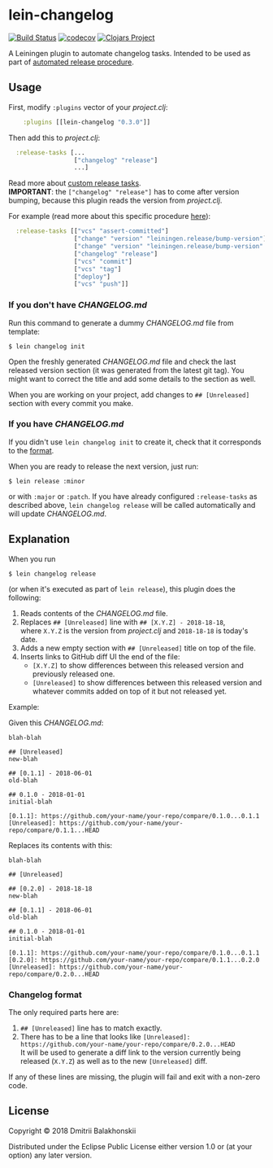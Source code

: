 # lein-changelog
[![Build Status](https://travis-ci.org/dryewo/lein-changelog.svg?branch=master)](https://travis-ci.org/dryewo/lein-changelog)
[![codecov](https://codecov.io/gh/dryewo/lein-changelog/branch/master/graph/badge.svg)](https://codecov.io/gh/dryewo/lein-changelog)
[![Clojars Project](https://img.shields.io/clojars/v/lein-changelog/lein-changelog.svg)](https://clojars.org/lein-changelog/lein-changelog)

A Leiningen plugin to automate changelog tasks.
Intended to be used as part of [automated release procedure].

## Usage

First, modify `:plugins` vector of your _project.clj_:

```clj
    :plugins [[lein-changelog "0.3.0"]]
```

Then add this to _project.clj_:

```clj
  :release-tasks [... 
                  ["changelog" "release"]
                  ...]
```

Read more about [custom release tasks].  
**IMPORTANT**: the `["changelog" "release"]` has to come after version bumping, because this plugin reads the version from _project.clj_.

For example (read more about this specific procedure [here](https://github.com/dryewo/clojure-library-template)):

```clj
  :release-tasks [["vcs" "assert-committed"]
                  ["change" "version" "leiningen.release/bump-version"]
                  ["change" "version" "leiningen.release/bump-version" "release"]
                  ["changelog" "release"]
                  ["vcs" "commit"]
                  ["vcs" "tag"]
                  ["deploy"]
                  ["vcs" "push"]]
```

### If you don't have _CHANGELOG.md_

Run this command to generate a dummy _CHANGELOG.md_ file from template:

    $ lein changelog init

Open the freshly generated _CHANGELOG.md_ file and check the last released version section (it was generated from the latest git tag).
You might want to correct the title and add some details to the section as well.

When you are working on your project, add changes to `## [Unreleased]` section with every commit you make.

### If you have _CHANGELOG.md_

If you didn't use `lein changelog init` to create it, check that it corresponds to the [format](#changelog-format).

When you are ready to release the next version, just run:

    $ lein release :minor

or with `:major` or `:patch`. If you have already configured `:release-tasks` as described above,
`lein changelog release` will be called automatically and will update _CHANGELOG.md_.


## Explanation

When you run

    $ lein changelog release

(or when it's executed as part of `lein release`), this plugin does the following:

1. Reads contents of the _CHANGELOG.md_ file.
2. Replaces `## [Unreleased]` line with `## [X.Y.Z] - 2018-18-18`,  
   where `X.Y.Z` is the version from _project.clj_ and `2018-18-18` is today's date.  
3. Adds a new empty section with `## [Unreleased]` title on top of the file.
4. Inserts links to GitHub diff UI the end of the file:
   * `[X.Y.Z]` to show differences between this released version and previously released one.
   * `[Unreleased]` to show differences between this released version and whatever commits added on top of it but not released yet.

Example:

Given this _CHANGELOG.md_:

```
blah-blah

## [Unreleased]
new-blah

## [0.1.1] - 2018-06-01
old-blah

## 0.1.0 - 2018-01-01
initial-blah

[0.1.1]: https://github.com/your-name/your-repo/compare/0.1.0...0.1.1
[Unreleased]: https://github.com/your-name/your-repo/compare/0.1.1...HEAD
```

Replaces its contents with this:

```
blah-blah

## [Unreleased]

## [0.2.0] - 2018-18-18
new-blah

## [0.1.1] - 2018-06-01
old-blah

## 0.1.0 - 2018-01-01
initial-blah

[0.1.1]: https://github.com/your-name/your-repo/compare/0.1.0...0.1.1
[0.2.0]: https://github.com/your-name/your-repo/compare/0.1.1...0.2.0
[Unreleased]: https://github.com/your-name/your-repo/compare/0.2.0...HEAD
```

### Changelog format

The only required parts here are:

1. `## [Unreleased]` line has to match exactly.
2. There has to be a line that looks like `[Unreleased]: https://github.com/your-name/your-repo/compare/0.2.0...HEAD`  
   It will be used to generate a diff link to the version currently being released (`X.Y.Z`) as well as to the new `[Unreleased]` diff.

If any of these lines are missing, the plugin will fail and exit with a non-zero code. 

## License

Copyright © 2018 Dmitrii Balakhonskii

Distributed under the Eclipse Public License either version 1.0 or (at
your option) any later version.

[automated release procedure]: https://github.com/technomancy/leiningen/blob/master/doc/DEPLOY.md#releasing-simplified
[custom release tasks]: https://github.com/technomancy/leiningen/blob/master/doc/DEPLOY.md#overriding-the-default-release-tasks
